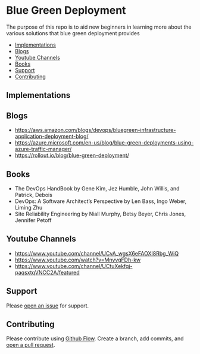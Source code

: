 
# Blue Green Deployment
The purpose of this repo is to aid new beginners in learning more about the various solutions that blue green deployment provides

- [Implementations](#Implementations)
- [Blogs](#Blogs)
- [Youtube Channels](#YoutubeChannels)
- [Books](#Books)
- [Support](#support)
- [Contributing](#contributing)

## Implementations


## Blogs
- https://aws.amazon.com/blogs/devops/bluegreen-infrastructure-application-deployment-blog/
- https://azure.microsoft.com/en-us/blog/blue-green-deployments-using-azure-traffic-manager/
- https://rollout.io/blog/blue-green-deployment/



## Books

- The DevOps HandBook
by Gene Kim, Jez Humble, John Willis, and Patrick, Debois 
- DevOps: A Software Architect’s Perspective
by Len Bass, Ingo Weber, Liming Zhu
- Site Reliability Engineering
by Niall Murphy, Betsy Beyer, Chris Jones, Jennifer Petoff 

## Youtube Channels

- https://www.youtube.com/channel/UCvA_wgsX6eFAOXI8Rbg_WiQ
- https://www.youtube.com/watch?v=MnyvgFDh-kw
- https://www.youtube.com/channel/UCtuXekfqj-paqsxtqVNCC2A/featured

## Support

Please [open an issue](https://github.com/fraction/readme-boilerplate/issues/new) for support.

## Contributing

Please contribute using [Github Flow](https://guides.github.com/introduction/flow/). Create a branch, add commits, and [open a pull request](https://github.com/fraction/readme-boilerplate/compare/).
